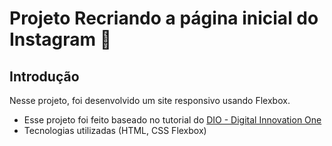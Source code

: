 # Projeto Recriando a página inicial do Instagram :camera_flash:

## Introdução

  Nesse projeto, foi desenvolvido um site responsivo usando Flexbox.

* Esse projeto foi feito baseado no tutorial do [DIO - Digital Innovation One](https://web.digitalinnovation.one/lab/recriando-a-pagina-inicial-do-instagram/learning/9c6e1506-e7c3-473f-8083-6aa4c53d1f45)
* Tecnologias utilizadas (HTML, CSS Flexbox)
